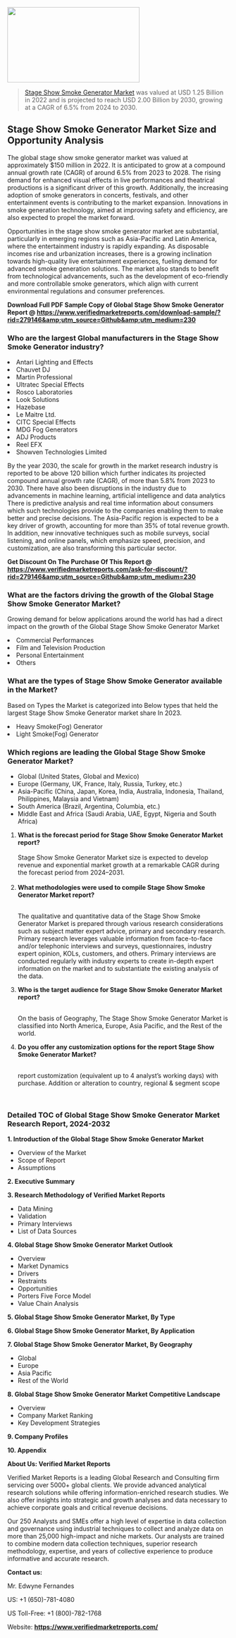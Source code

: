 <img src="https://ffe5etoiles.com/wp-content/uploads/2024/12/MST1-300x171.png" alt="" width="300" height="171" class="alignnone size-medium wp-image-20088" /><blockquote><p><p><a href="https://www.verifiedmarketreports.com/download-sample/?rid=279146&utm_source=Github&utm_medium=230" target="_blank">Stage Show Smoke Generator Market</a> was valued at USD 1.25 Billion in 2022 and is projected to reach USD 2.00 Billion by 2030, growing at a CAGR of 6.5% from 2024 to 2030.</p></blockquote><p><h2>Stage Show Smoke Generator Market Size and Opportunity Analysis</h2> <p>The global stage show smoke generator market was valued at approximately $150 million in 2022. It is anticipated to grow at a compound annual growth rate (CAGR) of around 6.5% from 2023 to 2028. The rising demand for enhanced visual effects in live performances and theatrical productions is a significant driver of this growth. Additionally, the increasing adoption of smoke generators in concerts, festivals, and other entertainment events is contributing to the market expansion. Innovations in smoke generation technology, aimed at improving safety and efficiency, are also expected to propel the market forward.</p> <p>Opportunities in the stage show smoke generator market are substantial, particularly in emerging regions such as Asia-Pacific and Latin America, where the entertainment industry is rapidly expanding. As disposable incomes rise and urbanization increases, there is a growing inclination towards high-quality live entertainment experiences, fueling demand for advanced smoke generation solutions. The market also stands to benefit from technological advancements, such as the development of eco-friendly and more controllable smoke generators, which align with current environmental regulations and consumer preferences.</p> </p><p class=""><strong>Download Full PDF Sample Copy of Global Stage Show Smoke Generator Report @ <a href="https://www.verifiedmarketreports.com/download-sample/?rid=279146&amp;utm_source=Github&amp;utm_medium=230" target="_blank">https://www.verifiedmarketreports.com/download-sample/?rid=279146&amp;utm_source=Github&amp;utm_medium=230</a></strong></p><h3 id="" class="">Who are the largest Global manufacturers in the Stage Show Smoke Generator industry?</h3><p><li>Antari Lighting and Effects</li><li> Chauvet DJ</li><li> Martin Professional</li><li> Ultratec Special Effects</li><li> Rosco Laboratories</li><li> Look Solutions</li><li> Hazebase</li><li> Le Maitre Ltd.</li><li> CITC Special Effects</li><li> MDG Fog Generators</li><li> ADJ Products</li><li> Reel EFX</li><li> Showven Technologies Limited</li></p><div class=""><div class="" dir="" data-message-author-role="" data-message-id="" data-message-model-slug=""><div class=""><div class=""><div class=""><div class="" dir="" data-message-author-role="" data-message-id="" data-message-model-slug=""><div class=""><div class=""><p>By the year 2030, the scale for growth in the market research industry is reported to be above 120 billion which further indicates its projected compound annual growth rate (CAGR), of more than 5.8% from 2023 to 2030. There have also been disruptions in the industry due to advancements in machine learning, artificial intelligence and data analytics There is predictive analysis and real time information about consumers which such technologies provide to the companies enabling them to make better and precise decisions. The Asia-Pacific region is expected to be a key driver of growth, accounting for more than 35% of total revenue growth. In addition, new innovative techniques such as mobile surveys, social listening, and online panels, which emphasize speed, precision, and customization, are also transforming this particular sector.</p><p><strong>Get Discount On The Purchase Of This Report @&nbsp; <a href="https://www.verifiedmarketreports.com/ask-for-discount/?rid=279146&amp;utm_source=Github&amp;utm_medium=230" target="_blank">https://www.verifiedmarketreports.com/ask-for-discount/?rid=279146&amp;utm_source=Github&amp;utm_medium=230</a></strong></p></div></div></div></div></div></div></div></div><h3 id="" class="">What are the factors driving the growth of the Global Stage Show Smoke Generator Market?</h3><p id="" class="">Growing demand for below applications around the world has had a direct impact on the growth of the Global Stage Show Smoke Generator Market</p><p id="" class=""><li>Commercial Performances</li><li> Film and Television Production</li><li> Personal Entertainment</li><li> Others</li></p><h3 id="" class="">What are the types of Stage Show Smoke Generator available in the Market?</h3><p id="" class="">Based on Types the Market is categorized into Below types that held the largest Stage Show Smoke Generator market share In 2023.</p><p id="" class=""><li>Heavy Smoke(Fog) Generator</li><li> Light Smoke(Fog) Generator</li></p><h3 id="" class="">Which regions are leading the Global Stage Show Smoke Generator Market?</h3><ul><li>Global (United States, Global and Mexico)</li><li>Europe (Germany, UK, France, Italy, Russia, Turkey, etc.)</li><li>Asia-Pacific (China, Japan, Korea, India, Australia, Indonesia, Thailand, Philippines, Malaysia and Vietnam)</li><li>South America (Brazil, Argentina, Columbia, etc.)</li><li>Middle East and Africa (Saudi Arabia, UAE, Egypt, Nigeria and South Africa)</li></ul><p><ol><li><strong>What is the forecast period for Stage Show Smoke Generator Market report?<br /></strong><br /><span data-sheets-root="1" data-sheets-value="{&quot;1&quot;:2,&quot;2&quot;:&quot;XXXX size is expected to develop revenue and exponential market growth at a remarkable CAGR during the forecast period from 2024&ndash;2030.&quot;}" data-sheets-userformat="{&quot;2&quot;:12674,&quot;4&quot;:{&quot;1&quot;:2,&quot;2&quot;:16776960},&quot;10&quot;:2,&quot;11&quot;:0,&quot;15&quot;:&quot;Arial&quot;,&quot;16&quot;:12}">Stage Show Smoke Generator Market size is expected to develop revenue and exponential market growth at a remarkable CAGR during the forecast period from 2024&ndash;2031.</span><br /><br /></li><li><strong>What methodologies were used to compile Stage Show Smoke Generator Market report?<br /><br /></strong><p>The qualitative and quantitative data of the&nbsp;Stage Show Smoke Generator Market is prepared through various research considerations such as subject matter expert advice, primary and secondary research. Primary research leverages valuable information from face-to-face and/or telephonic interviews and surveys, questionnaires, industry expert opinion, KOLs, customers, and others. Primary interviews are conducted regularly with industry experts to create in-depth expert information on the market and to substantiate the existing analysis of the data.&nbsp;</p></li><li><strong>Who is the target audience for Stage Show Smoke Generator Market report?<br /><br /></strong><p>On the basis of Geography, The&nbsp;Stage Show Smoke Generator Market is classified into North America, Europe, Asia Pacific, and the Rest of the world.</p></li><li><strong>Do you offer any customization options for the report Stage Show Smoke Generator Market?<br /><br /></strong><p>report customization (equivalent up to 4 analyst&rsquo;s working days) with purchase. Addition or alteration to country, regional &amp; segment scope</p><p>&nbsp;</p></li></ol></p><h3 id="" class="">Detailed TOC of Global Stage Show Smoke Generator Market Research Report, 2024-2032</h3><p id="" class=""><strong>1. Introduction of the Global Stage Show Smoke Generator Market</strong></p><ul><li>Overview of the Market</li><li>Scope of Report</li><li>Assumptions</li></ul><p id="" class=""><strong>2. Executive Summary</strong></p><p id="" class=""><strong>3. Research Methodology of&nbsp;Verified Market Reports</strong></p><ul><li>Data Mining</li><li>Validation</li><li>Primary Interviews</li><li>List of Data Sources</li></ul><p id="" class=""><strong>4. Global Stage Show Smoke Generator Market Outlook</strong></p><ul><li>Overview</li><li>Market Dynamics</li><li>Drivers</li><li>Restraints</li><li>Opportunities</li><li>Porters Five Force Model</li><li>Value Chain Analysis</li></ul><p id="" class=""><strong>5. Global Stage Show Smoke Generator Market, By&nbsp;Type</strong></p><p id="" class=""><strong>6. Global Stage Show Smoke Generator Market, By Application</strong></p><p id="" class=""><strong>7. Global Stage Show Smoke Generator Market, By Geography</strong></p><ul><li>Global</li><li>Europe</li><li>Asia Pacific</li><li>Rest of the World</li></ul><p id="" class=""><strong>8. Global Stage Show Smoke Generator Market Competitive Landscape</strong></p><ul><li>Overview</li><li>Company Market Ranking</li><li>Key Development Strategies</li></ul><p id="" class=""><strong>9. Company Profiles</strong></p><p id="" class=""><strong>10. Appendix</strong></p><p id="" class=""><strong>About Us: Verified Market Reports</strong></p><p id="" class="">Verified Market Reports is a leading Global Research and Consulting firm servicing over 5000+ global clients. We provide advanced analytical research solutions while offering information-enriched research studies. We also offer insights into strategic and growth analyses and data necessary to achieve corporate goals and critical revenue decisions.</p><p id="" class="">Our 250 Analysts and SMEs offer a high level of expertise in data collection and governance using industrial techniques to collect and analyze data on more than 25,000 high-impact and niche markets. Our analysts are trained to combine modern data collection techniques, superior research methodology, expertise, and years of collective experience to produce informative and accurate research.</p><p id="" class=""><strong>Contact us:</strong></p><p id="" class="">Mr. Edwyne Fernandes</p><p id="" class="">US: +1 (650)-781-4080</p><p id="" class="">US Toll-Free: +1 (800)-782-1768</p><p id="" class="">Website: <a target="" data-test-app-aware-link=""><strong>https://www.verifiedmarketreports.com/</strong></a></p>
